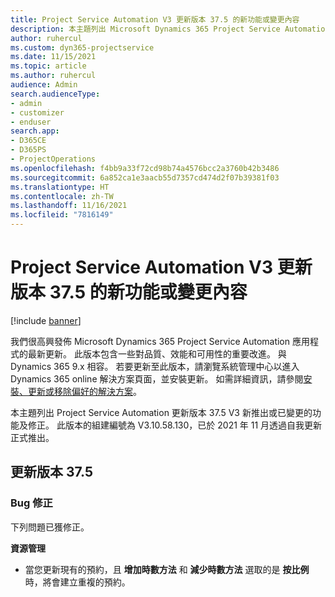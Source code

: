 ```yaml
---
title: Project Service Automation V3 更新版本 37.5 的新功能或變更內容
description: 本主題列出 Microsoft Dynamics 365 Project Service Automation 更新版本 37.5 V3 中可用的功能與修正。
author: ruhercul
ms.custom: dyn365-projectservice
ms.date: 11/15/2021
ms.topic: article
ms.author: ruhercul
audience: Admin
search.audienceType:
- admin
- customizer
- enduser
search.app:
- D365CE
- D365PS
- ProjectOperations
ms.openlocfilehash: f4bb9a33f72cd98b74a4576bcc2a3760b42b3486
ms.sourcegitcommit: 6a852ca1e3aacb55d7357cd474d2f07b39381f03
ms.translationtype: HT
ms.contentlocale: zh-TW
ms.lasthandoff: 11/16/2021
ms.locfileid: "7816149"
---
```

# <a name="whats-new-or-changed-in-project-service-automation-update-release-375-v3"></a>Project Service Automation V3 更新版本 37.5 的新功能或變更內容

[!include [banner](../includes/psa-now-project-operations.md)]

我們很高興發佈 Microsoft Dynamics 365 Project Service Automation 應用程式的最新更新。 此版本包含一些對品質、效能和可用性的重要改進。 與 Dynamics 365 9.x 相容。 若要更新至此版本，請瀏覽系統管理中心以進入 Dynamics 365 online 解決方案頁面，並安裝更新。 如需詳細資訊，請參閱[安裝、更新或移除偏好的解決方案](/power-platform/admin/install-remove-preferred-solution)。

本主題列出 Project Service Automation 更新版本 37.5 V3 新推出或已變更的功能及修正。 此版本的組建編號為 V3.10.58.130，已於 2021 年 11 月透過自我更新正式推出。

## <a name="update-release-375"></a>更新版本 37.5

### <a name="bug-fixes"></a>Bug 修正

下列問題已獲修正。

**資源管理**
- 當您更新現有的預約，且 **增加時數方法** 和 **減少時數方法** 選取的是 **按比例** 時，將會建立重複的預約。
